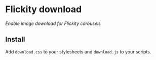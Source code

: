 # Flickity download

_Enable image download for Flickity carousels_

## Install

Add `download.css` to your stylesheets and `download.js` to your scripts.
